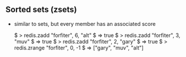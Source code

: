 ## Sorted sets (zsets)

* similar to sets, but every member has an associated score

    $ > redis.zadd "forfiter", 6, "alt"
    $ => true
    $ > redis.zadd "forfiter", 3, "muv"
    $ => true
    $ > redis.zadd "forfiter", 2, "gary"
    $ => true
    $ > redis.zrange "forfiter", 0, -1
    $ => ["gary", "muv", "alt"]
